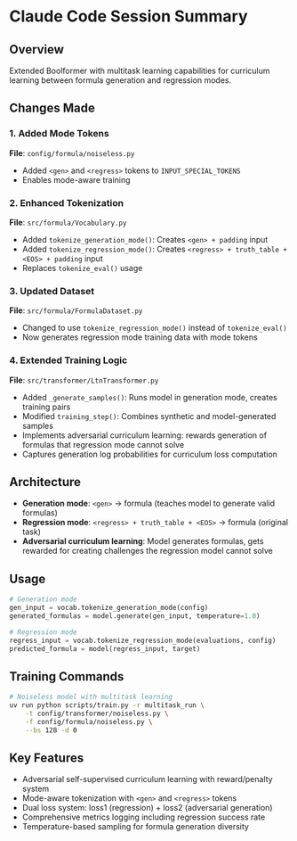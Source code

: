 # Claude Code Session Summary

## Overview
Extended Boolformer with multitask learning capabilities for curriculum learning between formula generation and regression modes.

## Changes Made

### 1. Added Mode Tokens
**File**: `config/formula/noiseless.py`
- Added `<gen>` and `<regress>` tokens to `INPUT_SPECIAL_TOKENS`
- Enables mode-aware training

### 2. Enhanced Tokenization
**File**: `src/formula/Vocabulary.py`
- Added `tokenize_generation_mode()`: Creates `<gen> + padding` input
- Added `tokenize_regression_mode()`: Creates `<regress> + truth_table + <EOS> + padding` input
- Replaces `tokenize_eval()` usage

### 3. Updated Dataset
**File**: `src/formula/FormulaDataset.py`
- Changed to use `tokenize_regression_mode()` instead of `tokenize_eval()`
- Now generates regression mode training data with mode tokens

### 4. Extended Training Logic
**File**: `src/transformer/LtnTransformer.py`
- Added `_generate_samples()`: Runs model in generation mode, creates training pairs
- Modified `training_step()`: Combines synthetic and model-generated samples
- Implements adversarial curriculum learning: rewards generation of formulas that regression mode cannot solve
- Captures generation log probabilities for curriculum loss computation

## Architecture
- **Generation mode**: `<gen>` → formula (teaches model to generate valid formulas)
- **Regression mode**: `<regress> + truth_table + <EOS>` → formula (original task)
- **Adversarial curriculum learning**: Model generates formulas, gets rewarded for creating challenges the regression model cannot solve

## Usage
```python
# Generation mode
gen_input = vocab.tokenize_generation_mode(config)
generated_formulas = model.generate(gen_input, temperature=1.0)

# Regression mode  
regress_input = vocab.tokenize_regression_mode(evaluations, config)
predicted_formula = model(regress_input, target)
```

## Training Commands
```bash
# Noiseless model with multitask learning
uv run python scripts/train.py -r multitask_run \
    -t config/transformer/noiseless.py \
    -f config/formula/noiseless.py \
    --bs 128 -d 0
```

## Key Features
- Adversarial self-supervised curriculum learning with reward/penalty system
- Mode-aware tokenization with `<gen>` and `<regress>` tokens
- Dual loss system: loss1 (regression) + loss2 (adversarial generation)
- Comprehensive metrics logging including regression success rate
- Temperature-based sampling for formula generation diversity